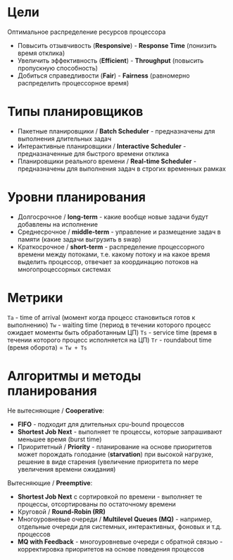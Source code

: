 # Цели
Оптимальное распределение ресурсов процессора
- Повысить отзывчивость (**Responsive**) - **Response Time** (понизить время отклика)
- Увеличить эффективность (**Efficient**) - **Throughput** (повысить пропускную способность)
- Добиться справедливости (**Fair**) - **Fairness** (равномерно распределить процессорное время)
# Типы планировщиков
- Пакетные планировщики / **Batch Scheduler** - предназначены для выполнения длительных задач
- Интерактивные планировщики / **Interactive Scheduler** - предназначенные для быстрого времени отклика
- Планировщики реального времени / **Real-time Scheduler** - предназначены для выполнения задач в строгих временных рамках

# Уровни планирования
- Долгосрочное / **long-term** - какие вообще новые задачи будут добавлены на исполнение
- Среднесрочное / **middle-term** - управление и размещение задач в памяти (какие задачи выгрузить в swap)
- Краткосрочное / **short-term** - распределение процессорного времени между потоками, т.е. какому потоку и на какое время выделить процессор, отвечает за координацию потоков на многопроцессорных системах

# Метрики
`Ta` - time of arrival (момент когда процесс становиться готов к выполнению)
`Tw` - waiting time (период в течении которого процесс ожидает моменты быть обработанным ЦП)
`Ts` - service time (время в течении которого процесс исполняется на ЦП)
`Tr` - roundabout time (время оборота) = `Tw + Ts`

# Алгоритмы и методы планирования

Не вытесняющие / **Cooperative**: 
- **FIFO** - подходит для длительных cpu-bound процессов
- **Shortest Job Next** - выполняет те процессы, которые запрашивают меньшее время (burst time)
- Приоритетный / **Priority** - планирование на основе приоритетов может порождать голодание (**starvation**) при высокой нагрузке, решение в виде старения (увеличение приоритета по мере увеличения времени ожидания)

Вытесняющие / **Preemptive**:
- **Shortest Job Next** c сортировкой по времени - выполняет те процессы, отсортированы по остаточному времени
- Круговой / **Round-Robin (RR)**
- Многоуровневые очереди / **Multilevel Queues (MQ)** - например, отдельные очереди для системных, интерактивных, фоновых и т.д. процессов
- **MQ with Feedback** - многоуровневые очереди с обратной связью - корректировка приоритетов на основе поведения процессов